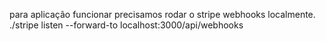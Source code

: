 para aplicação funcionar precisamos rodar o stripe webhooks localmente. 
./stripe listen --forward-to localhost:3000/api/webhooks
